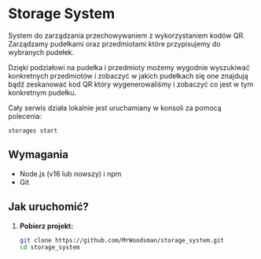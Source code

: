 # Storage System

System do zarządzania przechowywaniem z wykorzystaniem kodów QR. Zarządzamy pudełkami oraz przedmiotami które przypisujemy do wybranych pudełek.

Dzięki podziałowi na pudełka i przedmioty możemy wygodnie wyszukiwać konkretnych przedmiotów i zobaczyć w jakich pudełkach się one znajdują bądź zeskanować kod QR który wygenerowaliśmy i zobaczyć co jest w tym konkretnym pudełku.

Cały serwis działa lokalnie jest uruchamiany w konsoli za pomocą polecenia:

```
storages start
```

## Wymagania

- Node.js (v16 lub nowszy) i npm
- Git

## Jak uruchomić?

1. **Pobierz projekt:**
   ```bash
   git clone https://github.com/MrWoodsman/storage_system.git
   cd storage_system
   ```
